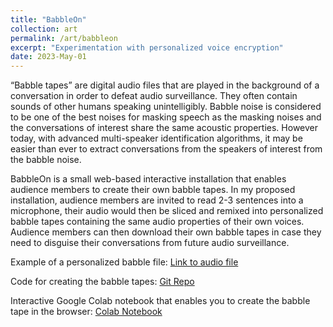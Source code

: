 ```yaml
---
title: "BabbleOn"
collection: art
permalink: /art/babbleon
excerpt: "Experimentation with personalized voice encryption"
date: 2023-May-01
---
```

“Babble tapes” are digital audio files that are played in the background of a conversation in order to defeat audio surveillance. They often contain sounds of other humans speaking unintelligibly. Babble noise is considered to be one of the best noises for masking speech as the masking noises and the conversations of interest share the same acoustic properties. However today, with advanced multi-speaker identification algorithms, it may be easier than ever to extract conversations from the speakers of interest from the babble noise.

BabbleOn is a small web-based interactive installation that enables audience members to create their own babble tapes. In my proposed installation, audience members are invited to read 2-3 sentences into a microphone, their audio would then be sliced and remixed into personalized babble tapes containing the same audio properties of their own voices. Audience members can then download their own babble tapes in case they need to disguise their conversations from future audio surveillance.

Example of a personalized babble file:
[Link to audio file](https://user-images.githubusercontent.com/46301511/235359997-cbb6f3c5-bc9a-4c26-8f53-b22be00055a4.mov)

Code for creating the babble tapes:
[Git Repo](https://github.com/artificialnouveau/babbleon)

Interactive Google Colab notebook that enables you to create the babble tape in the browser:
[Colab Notebook](https://colab.research.google.com/gist/artificialnouveau/1ba122096b0c79e650598c37e13b3c33/babbleonapp.ipynb?authuser=2)
